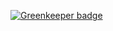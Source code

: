 

[![Greenkeeper badge](https://badges.greenkeeper.io/co-livingbr/mvp.svg)](https://greenkeeper.io/)